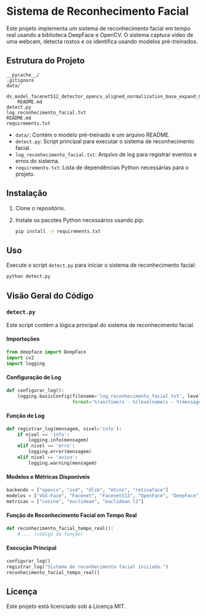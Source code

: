 # Sistema de Reconhecimento Facial

Este projeto implementa um sistema de reconhecimento facial em tempo real usando a biblioteca DeepFace e OpenCV. O sistema captura vídeo de uma webcam, detecta rostos e os identifica usando modelos pré-treinados.

## Estrutura do Projeto

```
__pycache__/
.gitignore
data/
    ds_model_facenet512_detector_opencv_aligned_normalization_base_expand_0.pkl
    README.md
detect.py
log_reconhecimento_facial.txt
README.md
requirements.txt
```

- `data/`: Contém o modelo pré-treinado e um arquivo README.
- `detect.py`: Script principal para executar o sistema de reconhecimento facial.
- `log_reconhecimento_facial.txt`: Arquivo de log para registrar eventos e erros do sistema.
- `requirements.txt`: Lista de dependências Python necessárias para o projeto.

## Instalação

1. Clone o repositório.
2. Instale os pacotes Python necessários usando pip:

    ```sh
    pip install -r requirements.txt
    ```

## Uso

Execute o script `detect.py` para iniciar o sistema de reconhecimento facial:

```sh
python detect.py
```

## Visão Geral do Código

### `detect.py`

Este script contém a lógica principal do sistema de reconhecimento facial.

#### Importações

```python
from deepface import DeepFace
import cv2
import logging
```

#### Configuração de Log

```python
def configurar_log():
    logging.basicConfig(filename='log_reconhecimento_facial.txt', level=logging.INFO, 
                        format='%(asctime)s - %(levelname)s - %(message)s')
```

#### Função de Log

```python
def registrar_log(mensagem, nivel='info'):
    if nivel == 'info':
        logging.info(mensagem)
    elif nivel == 'erro':
        logging.error(mensagem)
    elif nivel == 'aviso':
        logging.warning(mensagem)
```

#### Modelos e Métricas Disponíveis

```python
backends = ["opencv", "ssd", "dlib", "mtcnn", "retinaface"]
modelos = ["VGG-Face", "Facenet", "Facenet512", "OpenFace", "DeepFace", "DeepID", "ArcFace", "Dlib", "SFace"]
metricas = ["cosine", "euclidean", "euclidean_l2"]
```

#### Função de Reconhecimento Facial em Tempo Real

```python
def reconhecimento_facial_tempo_real():
    # ... (código da função)
```

#### Execução Principal

```python
configurar_log()
registrar_log("Sistema de reconhecimento facial iniciado.")
reconhecimento_facial_tempo_real()
```

## Licença

Este projeto está licenciado sob a Licença MIT.